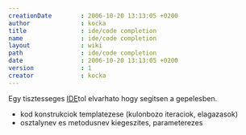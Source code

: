 ```yaml
---
creationDate        : 2006-10-20 13:13:05 +0200 
author              : kocka 
title               : ide/code completion 
name                : ide/code completion 
layout              : wiki 
path                : ide/code completion 
date                : 2006-10-20 13:13:05 +0200 
version             : 1 
creator             : kocka 
---
```

Egy tisztesseges [IDE](../IDE.html)tol elvarhato hogy segitsen a gepelesben.

*   kod konstrukciok templatezese (kulonbozo iteraciok, elagazasok)
*   osztalynev es metodusnev kiegeszites, parameterezes
